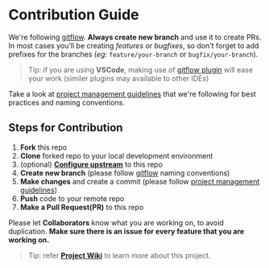 # Contribution Guide

We're following [gitflow](https://www.atlassian.com/git/tutorials/comparing-workflows/gitflow-workflow). **Always create new branch** and use it to create PRs. In most cases you'll be creating _features_ or _bugfixes_, so don't forget to add prefixes for the branches (_eg:_ `feature/your-branch` or `bugfix/your-branch`).<br/>

> Tip: if you are using **VSCode**, making use of [gitflow plugin](https://marketplace.visualstudio.com/items?itemName=vector-of-bool.gitflow) will ease your work (similer plugins may available to other IDEs)

Take a look at [project management guidelines](https://github.com/danivijay/github-project-management) that we're following for best practices and naming conventions.

## Steps for Contribution

1. **Fork** this repo
2. **Clone** forked repo to your local development environment
3. (optional) [**Configure upstream**](https://help.github.com/en/articles/configuring-a-remote-for-a-fork) to this repo
4. **Create new branch** (please follow [gitflow](https://www.atlassian.com/git/tutorials/comparing-workflows/gitflow-workflow) naming conventions)
5. **Make changes** and create a commit (please follow [project management guidelines](https://github.com/danivijay/github-project-management))
6. **Push** code to your remote repo
7. **Make a Pull Request(PR)** to this repo

Please let **Collaborators** know what you are working on, to avoid duplication. **Make sure there is an issue for every feature that you are working on.**

> Tip: refer **[Project Wiki](https://github.com/danivijay/react-commerce/wiki)** to learn more about this project.

